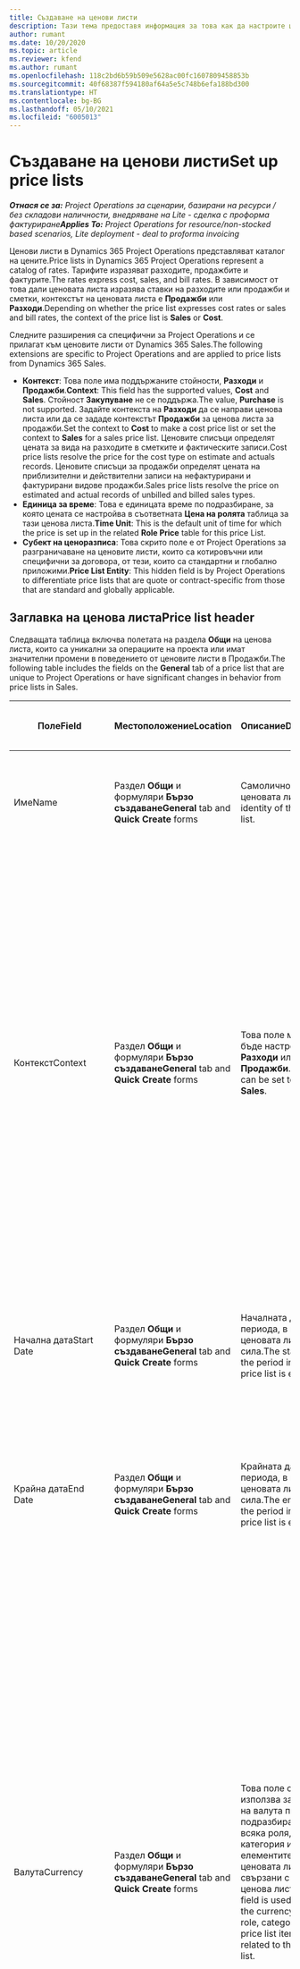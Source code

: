 ```yaml
---
title: Създаване на ценови листи
description: Тази тема предоставя информация за това как да настроите ценови листи за продажби и разходи.
author: rumant
ms.date: 10/20/2020
ms.topic: article
ms.reviewer: kfend
ms.author: rumant
ms.openlocfilehash: 118c2bd6b59b509e5628ac00fc1607809458853b
ms.sourcegitcommit: 40f68387f594180af64a5e5c748b6efa188bd300
ms.translationtype: HT
ms.contentlocale: bg-BG
ms.lasthandoff: 05/10/2021
ms.locfileid: "6005013"
---
```

# <a name="set-up-price-lists"></a><span data-ttu-id="6ce83-103">Създаване на ценови листи</span><span class="sxs-lookup"><span data-stu-id="6ce83-103">Set up price lists</span></span>

<span data-ttu-id="6ce83-104">_**Отнася се за:** Project Operations за сценарии, базирани на ресурси / без складови наличности, внедряване на Lite - сделка с проформа фактуриране_</span><span class="sxs-lookup"><span data-stu-id="6ce83-104">_**Applies To:** Project Operations for resource/non-stocked based scenarios, Lite deployment - deal to proforma invoicing_</span></span>

<span data-ttu-id="6ce83-105">Ценови листи в Dynamics 365 Project Operations представляват каталог на цените.</span><span class="sxs-lookup"><span data-stu-id="6ce83-105">Price lists in Dynamics 365 Project Operations represent a catalog of rates.</span></span> <span data-ttu-id="6ce83-106">Тарифите изразяват разходите, продажбите и фактурите.</span><span class="sxs-lookup"><span data-stu-id="6ce83-106">The rates express cost, sales, and bill rates.</span></span> <span data-ttu-id="6ce83-107">В зависимост от това дали ценовата листа изразява ставки на разходите или продажби и сметки, контекстът на ценовата листа е **Продажби** или **Разходи**.</span><span class="sxs-lookup"><span data-stu-id="6ce83-107">Depending on whether the price list expresses cost rates or sales and bill rates, the context of the price list is **Sales** or **Cost**.</span></span>

<span data-ttu-id="6ce83-108">Следните разширения са специфични за Project Operations и се прилагат към ценовите листи от Dynamics 365 Sales.</span><span class="sxs-lookup"><span data-stu-id="6ce83-108">The following extensions are specific to Project Operations and are applied to price lists from Dynamics 365 Sales.</span></span>

- <span data-ttu-id="6ce83-109">**Контекст**: Това поле има поддържаните стойности, **Разходи** и **Продажби**.</span><span class="sxs-lookup"><span data-stu-id="6ce83-109">**Context**: This field has the supported values, **Cost** and **Sales**.</span></span> <span data-ttu-id="6ce83-110">Стойност **Закупуване** не се поддържа.</span><span class="sxs-lookup"><span data-stu-id="6ce83-110">The value, **Purchase** is not supported.</span></span> <span data-ttu-id="6ce83-111">Задайте контекста на **Разходи** да се направи ценова листа или да се зададе контекстът **Продажби** за ценова листа за продажби.</span><span class="sxs-lookup"><span data-stu-id="6ce83-111">Set the context to **Cost** to make a cost price list or set the context to **Sales** for a sales price list.</span></span> <span data-ttu-id="6ce83-112">Ценовите списъци определят цената за вида на разходите в сметките и фактическите записи.</span><span class="sxs-lookup"><span data-stu-id="6ce83-112">Cost price lists resolve the price for the cost type on estimate and actuals records.</span></span> <span data-ttu-id="6ce83-113">Ценовите списъци за продажби определят цената на приблизителни и действителни записи на нефактурирани и фактурирани видове продажби.</span><span class="sxs-lookup"><span data-stu-id="6ce83-113">Sales price lists resolve the price on estimated and actual records of unbilled and billed sales types.</span></span>
- <span data-ttu-id="6ce83-114">**Единица за време**: Това е единицата време по подразбиране, за която цената се настройва в съответната **Цена на ролята** таблица за тази ценова листа.</span><span class="sxs-lookup"><span data-stu-id="6ce83-114">**Time Unit**: This is the default unit of time for which the price is set up in the related **Role Price** table for this price List.</span></span>
- <span data-ttu-id="6ce83-115">**Субект на ценоразписа**: Това скрито поле е от Project Operations за разграничаване на ценовите листи, които са котировъчни или специфични за договора, от тези, които са стандартни и глобално приложими.</span><span class="sxs-lookup"><span data-stu-id="6ce83-115">**Price List Entity**: This  hidden field is by Project Operations to differentiate price lists that are quote or contract-specific from those that are standard and globally applicable.</span></span>

## <a name="price-list-header"></a><span data-ttu-id="6ce83-116">Заглавка на ценова листа</span><span class="sxs-lookup"><span data-stu-id="6ce83-116">Price list header</span></span>

<span data-ttu-id="6ce83-117">Следващата таблица включва полетата на раздела **Общи** на ценова листа, които са уникални за операциите на проекта или имат значителни промени в поведението от ценовите листи в Продажби.</span><span class="sxs-lookup"><span data-stu-id="6ce83-117">The following table includes the fields on the **General** tab of a price list that are unique to Project Operations or have significant changes in behavior from price lists in Sales.</span></span>

| <span data-ttu-id="6ce83-118">Поле</span><span class="sxs-lookup"><span data-stu-id="6ce83-118">Field</span></span> | <span data-ttu-id="6ce83-119">Местоположение</span><span class="sxs-lookup"><span data-stu-id="6ce83-119">Location</span></span> | <span data-ttu-id="6ce83-120">Описание</span><span class="sxs-lookup"><span data-stu-id="6ce83-120">Description</span></span> | <span data-ttu-id="6ce83-121">Въздействие надолу по течението</span><span class="sxs-lookup"><span data-stu-id="6ce83-121">Downstream impact</span></span> |
| --- | --- | --- | --- |
| <span data-ttu-id="6ce83-122">Име</span><span class="sxs-lookup"><span data-stu-id="6ce83-122">Name</span></span> | <span data-ttu-id="6ce83-123">Раздел **Общи** и формуляри **Бързо създаване**</span><span class="sxs-lookup"><span data-stu-id="6ce83-123">**General** tab and **Quick Create** forms</span></span> | <span data-ttu-id="6ce83-124">Самоличността на ценовата листа.</span><span class="sxs-lookup"><span data-stu-id="6ce83-124">The identity of the price list.</span></span> | <span data-ttu-id="6ce83-125">Ценовият лист се показва с тази стойност на всички страници на списъка и падащите опции.</span><span class="sxs-lookup"><span data-stu-id="6ce83-125">The price list is shown with this value on all list pages and drop-down options.</span></span>|
| <span data-ttu-id="6ce83-126">Контекст</span><span class="sxs-lookup"><span data-stu-id="6ce83-126">Context</span></span> | <span data-ttu-id="6ce83-127">Раздел **Общи** и формуляри **Бързо създаване**</span><span class="sxs-lookup"><span data-stu-id="6ce83-127">**General** tab and **Quick Create** forms</span></span> | <span data-ttu-id="6ce83-128">Това поле може да бъде настроено на **Разходи** или **Продажби**.</span><span class="sxs-lookup"><span data-stu-id="6ce83-128">This field can be set to **Cost** or **Sales**.</span></span> | <span data-ttu-id="6ce83-129">Ценоразпис, зададен на **Разходи** се използва за търсене на цената за разчети на разходите и фактически разходи.</span><span class="sxs-lookup"><span data-stu-id="6ce83-129">A price list set to **Cost** is used to look up the price for cost estimates and cost actuals.</span></span> <span data-ttu-id="6ce83-130">Ценоразпис, зададен на **Продажби** се използва за търсене на цената за разчети на продажби и действителни данни за продажби.</span><span class="sxs-lookup"><span data-stu-id="6ce83-130">A price list set to **Sales** is used to look up the price for sales estimates and sales actuals.</span></span> <span data-ttu-id="6ce83-131">Само ценови листи, които имат зададен контекст **Продажби** могат да бъдат прикачени към ценовите листи на проекти за клиенти, проектни оферти и договори за проекти.</span><span class="sxs-lookup"><span data-stu-id="6ce83-131">Only price lists that have the context set to **Sales** can be attached to project price lists for customers, project quotes, and project contracts.</span></span> |
| <span data-ttu-id="6ce83-132">Начална дата</span><span class="sxs-lookup"><span data-stu-id="6ce83-132">Start Date</span></span> | <span data-ttu-id="6ce83-133">Раздел **Общи** и формуляри **Бързо създаване**</span><span class="sxs-lookup"><span data-stu-id="6ce83-133">**General** tab and **Quick Create** forms</span></span> | <span data-ttu-id="6ce83-134">Началната дата на периода, в който е ценовата листа, е в сила.</span><span class="sxs-lookup"><span data-stu-id="6ce83-134">The start date of the period in which is price list is effective.</span></span> | <span data-ttu-id="6ce83-135">С **Крайна дата** поле, това поле се използва, за да се определи кой ценоразпис е приложим за определена прогнозна или действителна линия.</span><span class="sxs-lookup"><span data-stu-id="6ce83-135">With the **End Date** field, this field is used to determine which price list is applicable for a certain estimate or actual line.</span></span> |
| <span data-ttu-id="6ce83-136">Крайна дата</span><span class="sxs-lookup"><span data-stu-id="6ce83-136">End Date</span></span> | <span data-ttu-id="6ce83-137">Раздел **Общи** и формуляри **Бързо създаване**</span><span class="sxs-lookup"><span data-stu-id="6ce83-137">**General** tab and **Quick Create** forms</span></span> | <span data-ttu-id="6ce83-138">Крайната дата на периода, в който е ценовата листа, е в сила.</span><span class="sxs-lookup"><span data-stu-id="6ce83-138">The end date of the period in which is price list is effective.</span></span> | <span data-ttu-id="6ce83-139">С **Начална дата** поле, това поле се използва, за да се определи кой ценоразпис е приложим за определена прогнозна или действителна линия.</span><span class="sxs-lookup"><span data-stu-id="6ce83-139">With the **Start Date** field, this field is used to determine which price list is applicable for a certain estimate or actual line.</span></span> |
| <span data-ttu-id="6ce83-140">Валута</span><span class="sxs-lookup"><span data-stu-id="6ce83-140">Currency</span></span> | <span data-ttu-id="6ce83-141">Раздел **Общи** и формуляри **Бързо създаване**</span><span class="sxs-lookup"><span data-stu-id="6ce83-141">**General** tab and **Quick Create** forms</span></span> | <span data-ttu-id="6ce83-142">Това поле се използва за задаване на валута по подразбиране за всяка роля, категория или ред от елементите на ценовата листа, свързани с тази ценова листа.</span><span class="sxs-lookup"><span data-stu-id="6ce83-142">This field is used to default the currency on each role, category, or price list item line related to this price list.</span></span> | <span data-ttu-id="6ce83-143">На **Продажби** ценовите листи, ролите, категориите или редовете на елементите на ценовия списък не могат да бъдат създадени в други валути, различни от тази валута.</span><span class="sxs-lookup"><span data-stu-id="6ce83-143">On **Sales** price lists, roles, categories, or price list item lines can't be created in any currency other than this currency.</span></span> <span data-ttu-id="6ce83-144">На **Разходи** ценови листи, можете да създадете ролева ценова линия във всяка валута.</span><span class="sxs-lookup"><span data-stu-id="6ce83-144">On **Cost** price lists, you can create a role price line in any currency.</span></span> <span data-ttu-id="6ce83-145">Дефинираната тук валута се използва по подразбиране.</span><span class="sxs-lookup"><span data-stu-id="6ce83-145">The currency defined here is used as a default.</span></span> <span data-ttu-id="6ce83-146">Потребителската настройка, свързана с цените на ролите, може да замени тази стойност, за да даде възможност за настройка на цената на труда във всяка валута.</span><span class="sxs-lookup"><span data-stu-id="6ce83-146">The user setup that is related role prices can override this value to enable labor cost rate setup in any currency.</span></span> <span data-ttu-id="6ce83-147">Разходните ставки на категориите и разходите за артикули от ценоразписа могат да бъдат настроени само във валутата, дефинирана тук.</span><span class="sxs-lookup"><span data-stu-id="6ce83-147">Category cost rates and price list item costs can be set up only in the currency defined here.</span></span> |
| <span data-ttu-id="6ce83-148">Единица за време</span><span class="sxs-lookup"><span data-stu-id="6ce83-148">Time Unit</span></span> | <span data-ttu-id="6ce83-149">Раздел **Общи** и формуляри **Бързо създаване**</span><span class="sxs-lookup"><span data-stu-id="6ce83-149">**General** tab and **Quick Create** forms</span></span> | <span data-ttu-id="6ce83-150">Това поле се използва за задаване по подразбиране на единицата за време, свързани с тази ценова листа.</span><span class="sxs-lookup"><span data-stu-id="6ce83-150">This field is used to default the time unit on each role line related to this price list.</span></span> | <span data-ttu-id="6ce83-151">Тази стойност на полето се използва само за настройка на цената на свързаната роля.</span><span class="sxs-lookup"><span data-stu-id="6ce83-151">This field value is only used on related role price setup.</span></span> <span data-ttu-id="6ce83-152">На ценови листи **Разходи** и **Продажби**, можете да създадете ролева ценова линия във всяка единица за време.</span><span class="sxs-lookup"><span data-stu-id="6ce83-152">On **Cost** and **Sales** price lists, you can create a role price line in any unit of time.</span></span> <span data-ttu-id="6ce83-153">Дефинираната тук единица за време се използва по подразбиране.</span><span class="sxs-lookup"><span data-stu-id="6ce83-153">The time unit defined here is used as a default.</span></span> <span data-ttu-id="6ce83-154">Потребителската настройка, свързана с цените на ролите, може да замени тази стойност, за да даде възможност за настройка на цената на труда и стойност на сметка във всяка единица за време.</span><span class="sxs-lookup"><span data-stu-id="6ce83-154">The user setup related role prices can override this value to enable labor cost and bill rate setup in any unit of time.</span></span> |
| <span data-ttu-id="6ce83-155">Описание</span><span class="sxs-lookup"><span data-stu-id="6ce83-155">Description</span></span> | <span data-ttu-id="6ce83-156">Раздел **Общи** и формуляри **Бързо създаване**</span><span class="sxs-lookup"><span data-stu-id="6ce83-156">**General** tab and **Quick Create** forms</span></span> | <span data-ttu-id="6ce83-157">Това текстово поле ви позволява да предоставите многоредово описание на ценовата листа.</span><span class="sxs-lookup"><span data-stu-id="6ce83-157">This text field allows you to provide a multi-line description of the price list.</span></span> | <span data-ttu-id="6ce83-158">Това поле е показано в **Асоциираните** изгледи на ценовата листа в различни обекти, които имат свързани ценови листи.</span><span class="sxs-lookup"><span data-stu-id="6ce83-158">This field is shown in the **Associated** views on the price list in various entities that have related price lists.</span></span> |


[!INCLUDE[footer-include](../includes/footer-banner.md)]